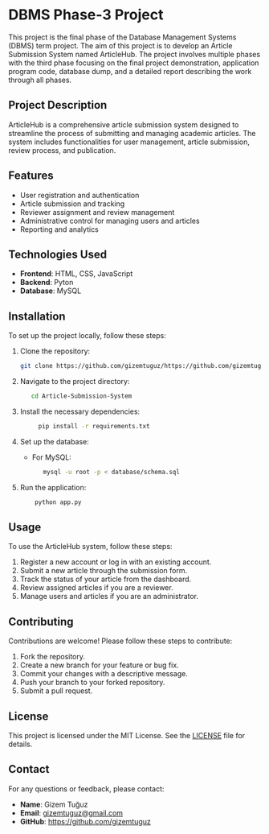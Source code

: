 # DBMS Phase-3 Project

This project is the final phase of the Database Management Systems (DBMS) term project. The aim of this project is to develop an Article Submission System named ArticleHub. The project involves multiple phases with the third phase focusing on the final project demonstration, application program code, database dump, and a detailed report describing the work through all phases.

## Project Description

ArticleHub is a comprehensive article submission system designed to streamline the process of submitting and managing academic articles. The system includes functionalities for user management, article submission, review process, and publication.

## Features

- User registration and authentication
- Article submission and tracking
- Reviewer assignment and review management
- Administrative control for managing users and articles
- Reporting and analytics

## Technologies Used

- **Frontend**: HTML, CSS, JavaScript
- **Backend**: Pyton
- **Database**: MySQL

## Installation

To set up the project locally, follow these steps:

1. Clone the repository:

    ```bash
    git clone https://github.com/gizemtuguz/https://github.com/gizemtuguz/Article-Submission-System
    ```

2. Navigate to the project directory:

     ```bash
        cd Article-Submission-System
      ```

3. Install the necessary dependencies:

   ```bash
        pip install -r requirements.txt
    ```

4. Set up the database:

    - For MySQL:

       ```bash
          mysql -u root -p < database/schema.sql
       ```


5. Run the application:
    ```bash
        python app.py
      ```

## Usage

To use the ArticleHub system, follow these steps:

1. Register a new account or log in with an existing account.
2. Submit a new article through the submission form.
3. Track the status of your article from the dashboard.
4. Review assigned articles if you are a reviewer.
5. Manage users and articles if you are an administrator.

## Contributing

Contributions are welcome! Please follow these steps to contribute:

1. Fork the repository.
2. Create a new branch for your feature or bug fix.
3. Commit your changes with a descriptive message.
4. Push your branch to your forked repository.
5. Submit a pull request.

## License

This project is licensed under the MIT License. See the [LICENSE](LICENSE) file for details.

## Contact

For any questions or feedback, please contact:

- **Name**: Gizem Tuğuz 
- **Email**: gizemtuguz@gmail.com
- **GitHub**: https://github.com/gizemtuguz

